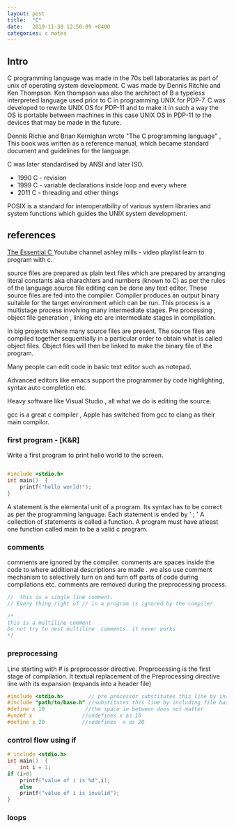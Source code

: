 ```yaml
---
layout: post
title:  "C"
date:   2019-11-30 12:50:09 +0400
categories: c notes
---
```

## Intro

C programming language was made in the 70s bell laborataries as part of unix of operating system development. C was made by Dennis Ritchie and Ken Thompson. Ken thompson was also the architect of B a typeless interpreted language used prior to C in programming UNIX for PDP-7. C was developed to rewrite UNIX OS for PDP-11 and to make it in such a way the OS is portable between machines in this case UNIX OS in PDP-11 to the devices that may be made in the future.

Dennis Richie and Brian Kernighan wrote  "The C programming language" , This book was written as a reference manual, which became standard document and guidelines for the language.

C was later standardised by ANSI and later ISO.

- 1990 C - revision
- 1999 C - variable declarations inside loop and every where
- 2011 C - threading and other things

POSIX is  a standard for interoperatbility of various system libraries and system functions which guides the UNIX system development.

## references
[The Essential C ](http://cslibrary.stanford.edu/101/EssentialC.pdf "stanford into C")
Youtube channel ashley mills - video playlist learn to program with c.

source files are prepared as plain text files which are prepared by arranging literal constants aka charachters and numbers (known to C) as per the rules of the language.source file editing can be done any text editor. These source files are fed into the compiler.
Compiler produces an output binary suitable for the target environment which can be run. This process is a multistage process involving many intermediate stages. Pre processing , object file generation , linking etc are intermediate stages in compilation.


In big projects where many source files are present. The source files are compiled together sequentially in a particular order to obtain what is called object files. Object files will then be linked to make the binary file of the program.

Many people can edit code in  basic text editor such as notepad.

Advanced editors like emacs support the programmer by code highlighting, syntax auto completion etc.

Heavy software like Visual Studio., all what we do is editing the source.




gcc is a great c compiler , Apple has switched from gcc to clang as their main compilor.




###  first program - [K&R]

Write a first program to print hello world to the screen.


``` c

#include <stdio.h>
int main()  {
    printf("hello world!");
}
```


A statement is the elemental unit of a program.
Its syntax has to be correct as per the programming language.
Each statement is ended by ' ; '
A collection of statements is called a function.
A program must have atleast one function called main to be a valid c program.

### comments
comments are ignored by the compiler.
comments are spaces inside the code to where additional descriptions are made .
we also use comment mechanism to selectively turn on and turn off parts of code during compilations etc.
comments are removed during the preprocessing process.

```c
//  this is a single line comment.
// Every thing right of // in a program is ignored by the compiler.

/*
this is a multiline comment
Do not try to nest multiline  comments. it never works
*/
```

### preprocessing

Line starting with # is preprocessor directive.
Preprocessing is the first stage of compilation.
It textual replacement of the Preprocessing directive line with its expansion (expands into a header file)
```c
#include <stdio.h>        // pre processor substitutes this line by including  stdio.h header file (a file of declrations) by looking in  default header directories
#include "path/to/base.h" //substitutes this line by including file base.h
#define x 10             //the space in between does not matter
#undef x                //undefines x as 10
#define x 20            //redefines  x as 20
```
### control flow using if
``` c
# include <stdio.h>
int main()  {
    int i = 1;
if (i>0)
    printf("value of i is %d",i);
    else
    printf("value of i is invalid");
}
```

### loops
